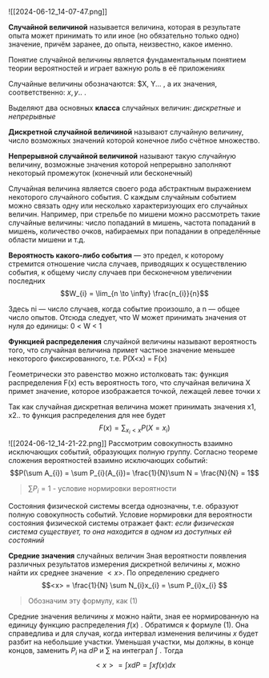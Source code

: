  ![[2024-06-12_14-07-47.png]]

**Случайной величиной** называется величина, которая в результате опыта может принимать то или иное (но обязательно только одно) значение, причём заранее, до опыта, неизвестно, какое именно.

Понятие случайной величины является фундаментальным понятием теории вероятностей и играет важную роль в её приложениях

Случайные величины обозначаются: $X, Y... , а их значения, соответственно: $x, y..$ .

Выделяют два основных **класса** случайных величин: *дискретные* и *непрерывные*

**Дискретной случайной величиной** называют случайную величину, число возможных значений которой конечное либо счётное множество.

**Непрерывной случайной величиной** называют такую случайную величину, возможные значения которой непрерывно заполняют некоторый промежуток (конечный или бесконечный)

Случайная величина является своего рода абстрактным выражением некоторого случайного события. С каждым случайным событием можно связать одну или несколько характеризующих его случайных величин. Например, при стрельбе по мишени можно рассмотреть такие случайные величины: число попаданий в мишень, частота попаданий в мишень, количество очков, набираемых при попадании в определённые области мишени и т.д.

**Вероятность какого-либо события** — это предел, к которому стремится отношение числа случаев, приводящих к осуществлению события, к общему числу случаев при бесконечном увеличении последних
$$W_{i} = \lim_{n \to \infty} \frac{n_{i}}{n}$$

Здесь ni — число случаев, когда событие произошло, а n — общее число опытов. Отсюда следует, что W может принимать значения от нуля до единицы: 0 < W < 1

**Функцией распределения** случайной величины называют вероятность того, что случайная величина примет частное значение меньшее некоторого фиксированного, т.е. P(X<x) = F(x)

Геометрически это равенство можно истолковать так: функция распределения F(x) есть вероятность того, что случайная величина X примет значение, которое изображается точкой, лежащей левее точки x

Так как случайная дискретная величина может принимать значения x1, x2.. то функция распределения для нее будет
$$F(x) = \sum_{x_{i} < x}P(X = x_{i})$$
![[2024-06-12_14-21-22.png]]
Рассмотрим совокупность взаимно исключающих событий, образующих полную группу. Согласно теореме сложения вероятностей взаимно исключающих событий:
$$P(\sum A_{i}) = \sum P_{i}(A_{i})= \frac{1}{N}\sum N = \frac{N}{N} = 1$$
>$\sum P_{i} = 1$ - условие нормировки вероятности

Состояния физической системы всегда однозначны, т.е. образуют полную совокупность событий. Условие нормировки для вероятности состояния физической системы отражает факт: *если физическая система существует, то она находится в одном из доступных ей состояний*

**Средние значения** случайных величин Зная вероятности появления различных результатов измерения дискретной величины $x$, можно найти их среднее значение $<x>$. По определению среднего
$$<x> = \frac{1}{N} \sum N_{i}x_{i} = \sum P_{i}x_{i}  $$
>Обозначим эту формулу, как (1)

Средние значения величины $x$ можно найти, зная ее нормированную на единицу функцию распределения $f(x)$ . Обратимся к формуле (1). Она справедлива и для случая, когда интервал изменения величины $x$ будет разбит на небольшие участки. Уменьшая участки, мы должны, в конце концов, заменить $P_{i}$ на $dP$ и $\sum$ на интеграл $\int$ . Тогда
$$<x> = \int xdP = \int xf(x)dx$$
